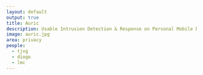 ```yaml
---
layout: default
output: true
title: Auric
description: Usable Intrusion Detection & Response on Personal Mobile Devices
image: auric.jpg
area: privacy
people:
  - tjvg
  - diogo
  - lmc
---
```

